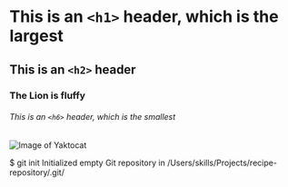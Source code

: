 # This is an `<h1>` header, which is the largest

## This is an `<h2>` header

### The Lion is fluffy

###### This is an `<h6>` header, which is the smallest

![Image of Yaktocat](https://octodex.github.com/images/yaktocat.png)


$ git init
Initialized empty Git repository in /Users/skills/Projects/recipe-repository/.git/




